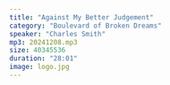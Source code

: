 ```yaml
---
title: "Against My Better Judgement"
category: "Boulevard of Broken Dreams"
speaker: "Charles Smith"
mp3: 20241208.mp3
size: 40345536
duration: "28:01"
image: logo.jpg
---
```

